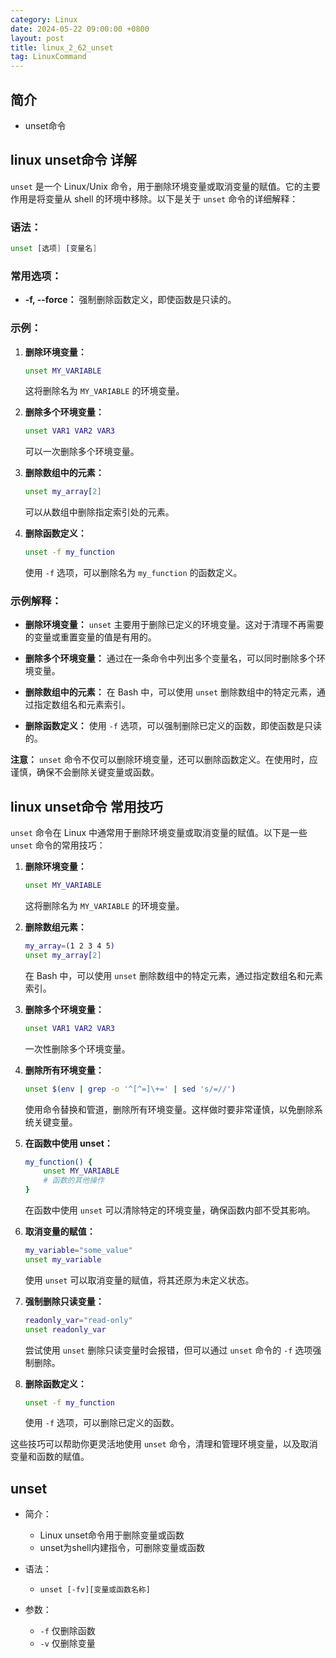 ```yaml
---
category: Linux
date: 2024-05-22 09:00:00 +0800
layout: post
title: linux_2_62_unset
tag: LinuxCommand
---
```

## 简介

+ unset命令

## linux unset命令 详解

`unset` 是一个 Linux/Unix 命令，用于删除环境变量或取消变量的赋值。它的主要作用是将变量从 shell 的环境中移除。以下是关于 `unset` 命令的详细解释：

### 语法：

```bash
unset [选项] [变量名]
```

### 常用选项：

- **-f, --force：** 强制删除函数定义，即使函数是只读的。

### 示例：

1. **删除环境变量：**
   ```bash
   unset MY_VARIABLE
   ```
   这将删除名为 `MY_VARIABLE` 的环境变量。

2. **删除多个环境变量：**
   ```bash
   unset VAR1 VAR2 VAR3
   ```
   可以一次删除多个环境变量。

3. **删除数组中的元素：**
   ```bash
   unset my_array[2]
   ```
   可以从数组中删除指定索引处的元素。

4. **删除函数定义：**
   ```bash
   unset -f my_function
   ```
   使用 `-f` 选项，可以删除名为 `my_function` 的函数定义。

### 示例解释：

- **删除环境变量：** `unset` 主要用于删除已定义的环境变量。这对于清理不再需要的变量或重置变量的值是有用的。

- **删除多个环境变量：** 通过在一条命令中列出多个变量名，可以同时删除多个环境变量。

- **删除数组中的元素：** 在 Bash 中，可以使用 `unset` 删除数组中的特定元素，通过指定数组名和元素索引。

- **删除函数定义：** 使用 `-f` 选项，可以强制删除已定义的函数，即使函数是只读的。

**注意：** `unset` 命令不仅可以删除环境变量，还可以删除函数定义。在使用时，应谨慎，确保不会删除关键变量或函数。

## linux unset命令 常用技巧

`unset` 命令在 Linux 中通常用于删除环境变量或取消变量的赋值。以下是一些 `unset` 命令的常用技巧：

1. **删除环境变量：**
   ```bash
   unset MY_VARIABLE
   ```
   这将删除名为 `MY_VARIABLE` 的环境变量。

2. **删除数组元素：**
   ```bash
   my_array=(1 2 3 4 5)
   unset my_array[2]
   ```
   在 Bash 中，可以使用 `unset` 删除数组中的特定元素，通过指定数组名和元素索引。

3. **删除多个环境变量：**
   ```bash
   unset VAR1 VAR2 VAR3
   ```
   一次性删除多个环境变量。

4. **删除所有环境变量：**
   ```bash
   unset $(env | grep -o '^[^=]\+=' | sed 's/=//')
   ```
   使用命令替换和管道，删除所有环境变量。这样做时要非常谨慎，以免删除系统关键变量。

5. **在函数中使用 unset：**
   ```bash
   my_function() {
       unset MY_VARIABLE
       # 函数的其他操作
   }
   ```
   在函数中使用 `unset` 可以清除特定的环境变量，确保函数内部不受其影响。

6. **取消变量的赋值：**
   ```bash
   my_variable="some_value"
   unset my_variable
   ```
   使用 `unset` 可以取消变量的赋值，将其还原为未定义状态。

7. **强制删除只读变量：**
   ```bash
   readonly_var="read-only"
   unset readonly_var
   ```
   尝试使用 `unset` 删除只读变量时会报错，但可以通过 `unset` 命令的 `-f` 选项强制删除。

8. **删除函数定义：**
   ```bash
   unset -f my_function
   ```
   使用 `-f` 选项，可以删除已定义的函数。

这些技巧可以帮助你更灵活地使用 `unset` 命令，清理和管理环境变量，以及取消变量和函数的赋值。

## unset

+ 简介：
  - Linux unset命令用于删除变量或函数
  - unset为shell内建指令，可删除变量或函数

+ 语法：
  -  `unset [-fv][变量或函数名称]`

+ 参数：
  - `-f`  仅删除函数
  - `-v`  仅删除变量 